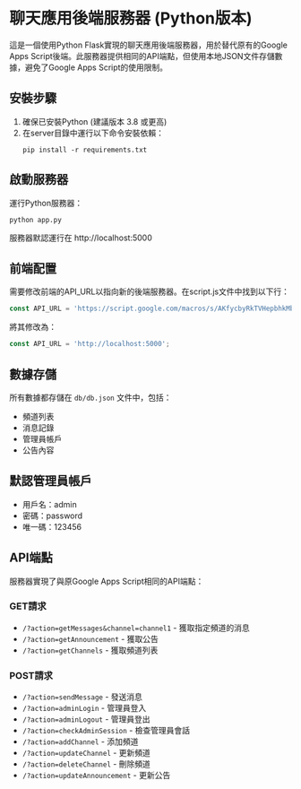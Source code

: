 # 聊天應用後端服務器 (Python版本)

這是一個使用Python Flask實現的聊天應用後端服務器，用於替代原有的Google Apps Script後端。此服務器提供相同的API端點，但使用本地JSON文件存儲數據，避免了Google Apps Script的使用限制。

## 安裝步驟

1. 確保已安裝Python (建議版本 3.8 或更高)
2. 在server目錄中運行以下命令安裝依賴：
   ```
   pip install -r requirements.txt
   ```

## 啟動服務器

運行Python服務器：
```
python app.py
```

服務器默認運行在 http://localhost:5000

## 前端配置

需要修改前端的API_URL以指向新的後端服務器。在script.js文件中找到以下行：

```javascript
const API_URL = 'https://script.google.com/macros/s/AKfycbyRkTVHepbhkMbyf-t0GMV-lIhes7BwgDJwBf2AYqzL_98u-jjRe90K9Z35M6FC-i3mmg/exec';
```

將其修改為：

```javascript
const API_URL = 'http://localhost:5000';
```

## 數據存儲

所有數據都存儲在 `db/db.json` 文件中，包括：
- 頻道列表
- 消息記錄
- 管理員帳戶
- 公告內容

## 默認管理員帳戶

- 用戶名：admin
- 密碼：password
- 唯一碼：123456

## API端點

服務器實現了與原Google Apps Script相同的API端點：

### GET請求
- `/?action=getMessages&channel=channel1` - 獲取指定頻道的消息
- `/?action=getAnnouncement` - 獲取公告
- `/?action=getChannels` - 獲取頻道列表

### POST請求
- `/?action=sendMessage` - 發送消息
- `/?action=adminLogin` - 管理員登入
- `/?action=adminLogout` - 管理員登出
- `/?action=checkAdminSession` - 檢查管理員會話
- `/?action=addChannel` - 添加頻道
- `/?action=updateChannel` - 更新頻道
- `/?action=deleteChannel` - 刪除頻道
- `/?action=updateAnnouncement` - 更新公告